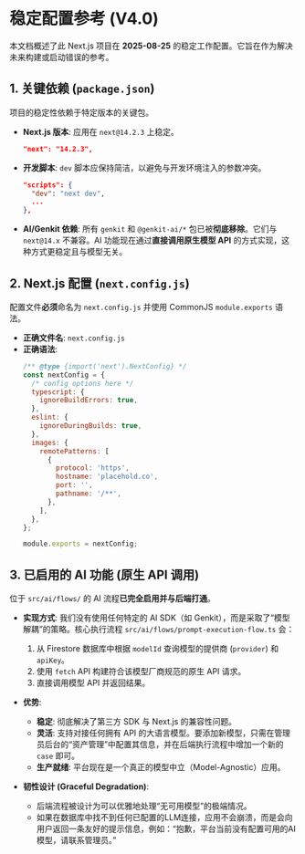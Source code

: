 # 稳定配置参考 (V4.0)

本文档概述了此 Next.js 项目在 **2025-08-25** 的稳定工作配置。它旨在作为解决未来构建或启动错误的参考。

## 1. 关键依赖 (`package.json`)

项目的稳定性依赖于特定版本的关键包。

- **Next.js 版本**: 应用在 `next@14.2.3` 上稳定。
  ```json
  "next": "14.2.3",
  ```

- **开发脚本**: `dev` 脚本应保持简洁，以避免与开发环境注入的参数冲突。
  ```json
  "scripts": {
    "dev": "next dev",
    ...
  },
  ```

- **AI/Genkit 依赖**: 所有 `genkit` 和 `@genkit-ai/*` 包已被**彻底移除**。它们与 `next@14.x` 不兼容。AI 功能现在通过**直接调用原生模型 API** 的方式实现，这种方式更稳定且与模型无关。

## 2. Next.js 配置 (`next.config.js`)

配置文件**必须**命名为 `next.config.js` 并使用 CommonJS `module.exports` 语法。

- **正确文件名**: `next.config.js`
- **正确语法**:
  ```javascript
  /** @type {import('next').NextConfig} */
  const nextConfig = {
    /* config options here */
    typescript: {
      ignoreBuildErrors: true,
    },
    eslint: {
      ignoreDuringBuilds: true,
    },
    images: {
      remotePatterns: [
        {
          protocol: 'https',
          hostname: 'placehold.co',
          port: '',
          pathname: '/**',
        },
      ],
    },
  };

  module.exports = nextConfig;
  ```

## 3. 已启用的 AI 功能 (原生 API 调用)

位于 `src/ai/flows/` 的 AI 流程**已完全启用并与后端打通**。

- **实现方式**: 我们没有使用任何特定的 AI SDK（如 Genkit），而是采取了“模型解耦”的策略。核心执行流程 `src/ai/flows/prompt-execution-flow.ts` 会：
    1.  从 Firestore 数据库中根据 `modelId` 查询模型的提供商 (`provider`) 和 `apiKey`。
    2.  使用 `fetch` API 构建符合该模型厂商规范的原生 API 请求。
    3.  直接调用模型 API 并返回结果。

- **优势**:
    - **稳定**: 彻底解决了第三方 SDK 与 Next.js 的兼容性问题。
    - **灵活**: 支持对接任何拥有 API 的大语言模型。要添加新模型，只需在管理员后台的“资产管理”中配置其信息，并在后端执行流程中增加一个新的 `case` 即可。
    - **生产就绪**: 平台现在是一个真正的模型中立（Model-Agnostic）应用。

- **韧性设计 (Graceful Degradation)**:
    - 后端流程被设计为可以优雅地处理“无可用模型”的极端情况。
    - 如果在数据库中找不到任何已配置的LLM连接，应用不会崩溃，而是会向用户返回一条友好的提示信息，例如：“抱歉，平台当前没有配置可用的AI模型，请联系管理员。”